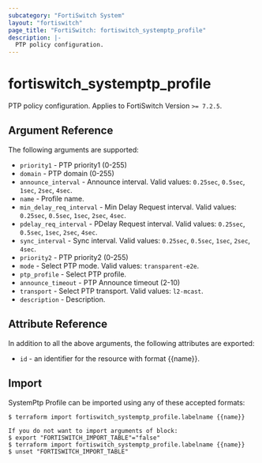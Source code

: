 ```yaml
---
subcategory: "FortiSwitch System"
layout: "fortiswitch"
page_title: "FortiSwitch: fortiswitch_systemptp_profile"
description: |-
  PTP policy configuration.
---
```


# fortiswitch_systemptp_profile
PTP policy configuration. Applies to FortiSwitch Version `>= 7.2.5`.

## Argument Reference

The following arguments are supported:

* `priority1` - PTP priority1 (0-255)
* `domain` - PTP domain (0-255)
* `announce_interval` - Announce interval. Valid values: `0.25sec`, `0.5sec`, `1sec`, `2sec`, `4sec`.
* `name` - Profile name.
* `min_delay_req_interval` - Min Delay Request interval. Valid values: `0.25sec`, `0.5sec`, `1sec`, `2sec`, `4sec`.
* `pdelay_req_interval` - PDelay Request interval. Valid values: `0.25sec`, `0.5sec`, `1sec`, `2sec`, `4sec`.
* `sync_interval` - Sync interval. Valid values: `0.25sec`, `0.5sec`, `1sec`, `2sec`, `4sec`.
* `priority2` - PTP priority2 (0-255)
* `mode` - Select PTP mode. Valid values: `transparent-e2e`.
* `ptp_profile` - Select PTP profile.
* `announce_timeout` - PTP Announce timeout (2-10)
* `transport` - Select PTP transport. Valid values: `l2-mcast`.
* `description` - Description.


## Attribute Reference

In addition to all the above arguments, the following attributes are exported:
* `id` - an identifier for the resource with format {{name}}.

## Import

SystemPtp Profile can be imported using any of these accepted formats:
```
$ terraform import fortiswitch_systemptp_profile.labelname {{name}}

If you do not want to import arguments of block:
$ export "FORTISWITCH_IMPORT_TABLE"="false"
$ terraform import fortiswitch_systemptp_profile.labelname {{name}}
$ unset "FORTISWITCH_IMPORT_TABLE"
```
